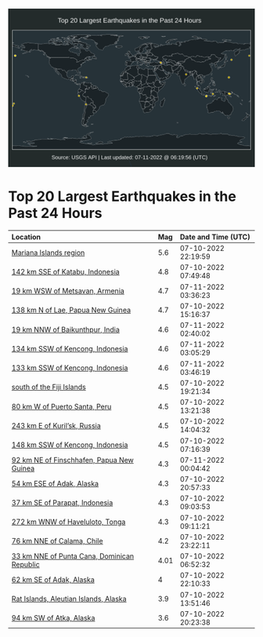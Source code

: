 ![Map](./map.png)

# Top 20 Largest Earthquakes in the Past 24 Hours

| Location | Mag | Date and Time (UTC) |
|:---|:---|:---|
| [Mariana Islands region](https://earthquake.usgs.gov/earthquakes/eventpage/us6000i1gc) | 5.6 | 07-10-2022 22:19:59 |
| [142 km SSE of Katabu, Indonesia](https://earthquake.usgs.gov/earthquakes/eventpage/us6000i1cp) | 4.8 | 07-10-2022 07:49:48 |
| [19 km WSW of Metsavan, Armenia](https://earthquake.usgs.gov/earthquakes/eventpage/us6000i1i3) | 4.7 | 07-11-2022 03:36:23 |
| [138 km N of Lae, Papua New Guinea](https://earthquake.usgs.gov/earthquakes/eventpage/us6000i1e8) | 4.7 | 07-10-2022 15:16:37 |
| [19 km NNW of Baikunthpur, India](https://earthquake.usgs.gov/earthquakes/eventpage/us6000i1hw) | 4.6 | 07-11-2022 02:40:02 |
| [134 km SSW of Kencong, Indonesia](https://earthquake.usgs.gov/earthquakes/eventpage/us6000i1hz) | 4.6 | 07-11-2022 03:05:29 |
| [133 km SSW of Kencong, Indonesia](https://earthquake.usgs.gov/earthquakes/eventpage/us6000i1i6) | 4.6 | 07-11-2022 03:46:19 |
| [south of the Fiji Islands](https://earthquake.usgs.gov/earthquakes/eventpage/us6000i1ff) | 4.5 | 07-10-2022 19:21:34 |
| [80 km W of Puerto Santa, Peru](https://earthquake.usgs.gov/earthquakes/eventpage/us6000i1dw) | 4.5 | 07-10-2022 13:21:38 |
| [243 km E of Kuril’sk, Russia](https://earthquake.usgs.gov/earthquakes/eventpage/us6000i1e0) | 4.5 | 07-10-2022 14:04:32 |
| [148 km SSW of Kencong, Indonesia](https://earthquake.usgs.gov/earthquakes/eventpage/us6000i1cn) | 4.5 | 07-10-2022 07:16:39 |
| [92 km NE of Finschhafen, Papua New Guinea](https://earthquake.usgs.gov/earthquakes/eventpage/us6000i1gx) | 4.3 | 07-11-2022 00:04:42 |
| [54 km ESE of Adak, Alaska](https://earthquake.usgs.gov/earthquakes/eventpage/us6000i1fw) | 4.3 | 07-10-2022 20:57:33 |
| [37 km SE of Parapat, Indonesia](https://earthquake.usgs.gov/earthquakes/eventpage/us6000i1d4) | 4.3 | 07-10-2022 09:03:53 |
| [272 km WNW of Haveluloto, Tonga](https://earthquake.usgs.gov/earthquakes/eventpage/us6000i1d9) | 4.3 | 07-10-2022 09:11:21 |
| [76 km NNE of Calama, Chile](https://earthquake.usgs.gov/earthquakes/eventpage/us6000i1gq) | 4.2 | 07-10-2022 23:22:11 |
| [33 km NNE of Punta Cana, Dominican Republic](https://earthquake.usgs.gov/earthquakes/eventpage/pr2022191005) | 4.01 | 07-10-2022 06:52:32 |
| [62 km SE of Adak, Alaska](https://earthquake.usgs.gov/earthquakes/eventpage/us6000i1g7) | 4 | 07-10-2022 22:10:33 |
| [Rat Islands, Aleutian Islands, Alaska](https://earthquake.usgs.gov/earthquakes/eventpage/us6000i1dz) | 3.9 | 07-10-2022 13:51:46 |
| [94 km SW of Atka, Alaska](https://earthquake.usgs.gov/earthquakes/eventpage/us6000i1fn) | 3.6 | 07-10-2022 20:23:38 |
